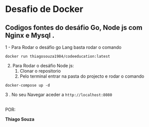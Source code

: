 # Desafio de Docker 

## Codigos fontes do desáfio Go,  Node js com Nginx e Mysql .

1 - Para Rodar o desáfio go Lang basta rodar o comando
```
docker run thiagosouza1984/codeeducation:latest
```

2. Para Rodar o desáfio Node js:
   1. Clonar o repositorio
   2. Pelo terminal entrar na pasta do projecto e rodar o comando 
```
docker-compose up -d
```
  3 . No seu Navegar aceder a   ``http://localhost:8080``

<br>
POR:

<strong> Thiago Souza </strong>